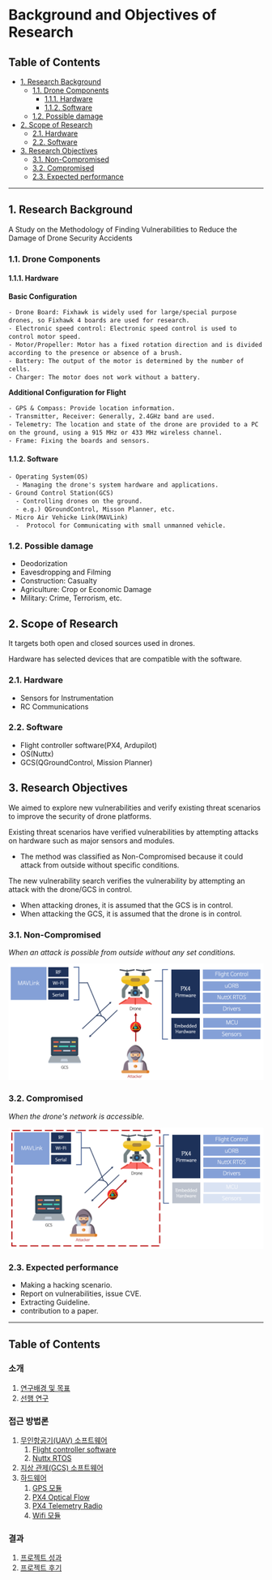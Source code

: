 # Background and Objectives of Research <!-- omit in toc -->

## Table of Contents <!-- omit in toc -->

- [1. Research Background](#1-연구-배경)
  - [1.1. Drone Components](#11-드론-구성요소)
    - [1.1.1. Hardware](#111-하드웨어)
    - [1.1.2. Software](#112-소프트웨어)
  - [1.2. Possible damage](#12-발생-가능한-피해)
- [2. Scope of Research](#2-연구-범위)
  - [2.1. Hardware](#21-하드웨어)
  - [2.2. Software](#22-소프트웨어)
- [3. Research Objectives](#3-연구-목표)
  - [3.1. Non-Compromised](#31-non-compromised)
  - [3.2. Compromised](#32-compromised)
  - [2.3. Expected performance](#23-기대성과)

- - -

## 1. Research Background

A Study on the Methodology of Finding Vulnerabilities to Reduce the Damage of Drone Security Accidents

### 1.1. Drone Components

#### 1.1.1. Hardware

**Basic Configuration**
```
- Drone Board: Fixhawk is widely used for large/special purpose drones, so Fixhawk 4 boards are used for research.
- Electronic speed control: Electronic speed control is used to control motor speed.
- Motor/Propeller: Motor has a fixed rotation direction and is divided according to the presence or absence of a brush.
- Battery: The output of the motor is determined by the number of cells.
- Charger: The motor does not work without a battery.
```

**Additional Configuration for Flight**
```
- GPS & Compass: Provide location information.
- Transmitter, Receiver: Generally, 2.4GHz band are used.
- Telemetry: The location and state of the drone are provided to a PC on the ground, using a 915 MHz or 433 MHz wireless channel.
- Frame: Fixing the boards and sensors.
```

#### 1.1.2. Software
```
- Operating System(OS)
  - Managing the drone's system hardware and applications.
- Ground Control Station(GCS)
  - Controlling drones on the ground.
  - e.g.) QGroundControl, Misson Planner, etc.
- Micro Air Vehicke Link(MAVLink)
  -  Protocol for Communicating with small unmanned vehicle.
```

### 1.2. Possible damage
  - Deodorization
  - Eavesdropping and Filming
  - Construction: Casualty
  - Agriculture: Crop or Economic Damage
  - Military: Crime, Terrorism, etc.


## 2. Scope of Research

It targets both open and closed sources used in drones.

Hardware has selected devices that are compatible with the software.

### 2.1. Hardware
- Sensors for Instrumentation
- RC Communications

### 2.2. Software
- Flight controller software(PX4, Ardupilot)
- OS(Nuttx)
- GCS(QGroundControl, Mission Planner)


## 3. Research Objectives

We aimed to explore new vulnerabilities and verify existing threat scenarios to improve the security of drone platforms.

Existing threat scenarios have verified vulnerabilities by attempting attacks on hardware such as major sensors and modules.
  - The method was classified as Non-Compromised because it could attack from outside without specific conditions.

The new vulnerability search verifies the vulnerability by attempting an attack with the drone/GCS in control.
  - When attacking drones, it is assumed that the GCS is in control.
  - When attacking the GCS, it is assumed that the drone is in control.

### 3.1. Non-Compromised

*When an attack is possible from outside without any set conditions.*

![img_01](../img/non-compromised.png)

### 3.2. Compromised

*When the drone's network is accessible.*

![img_02](../img/compromised.png)




### 2.3. Expected performance
- Making a hacking scenario.
- Report on vulnerabilities, issue CVE.
- Extracting Guideline.
- contribution to a paper.

---

## Table of Contents <!-- omit in toc -->

### 소개 <!-- omit in toc -->
   1. [연구배경 및 목표](/1-intro/about-drone-research.md)
   2. [선행 연구](/1-intro/related-work.md)

### 접근 방법론 <!-- omit in toc -->
   1. [무인항공기(UAV) 소프트웨어](/2-body/1_software-uav.md)
      1. [Flight controller software](/2-body/1_software-uav.md/#1-fcsflight-controller-software)
      2. [Nuttx RTOS](/2-body/1_software-uav.md/#2-nuttx-rtos)
   2. [지상 관제(GCS) 소프트웨어](/2-body/2_software-gcs.md/)
   3. [하드웨어](/2-body/3_hardware.md)
       1. [GPS 모듈](/2-body/3_hardware.md/#1-gps-모듈)
       2. [PX4 Optical Flow](/2-body/3_hardware.md/#2-px4-optical-flow)
       3. [PX4 Telemetry Radio](/2-body/3_hardware.md/#3-px4-telemetry-radio)
       4. [Wifi 모듈](/2-body/3_hardware.md/#4-wifi-모듈)

### 결과 <!-- omit in toc -->
   1. [프로젝트 성과](/3-conclusion/result.md)
   2. [프로젝트 후기](/3-conclusion/conclusion.md)
